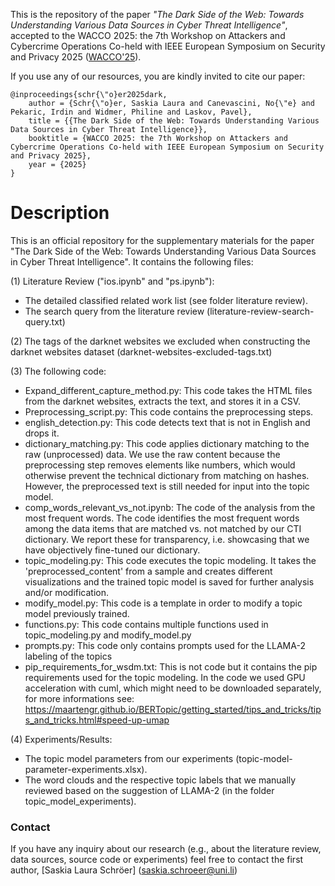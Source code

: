 This is the repository of the paper _"The Dark Side of the Web: Towards Understanding Various Data Sources in Cyber Threat Intelligence"_, accepted to the WACCO 2025: the 7th Workshop on Attackers and Cybercrime Operations Co-held with IEEE European Symposium on Security and Privacy 2025 ([WACCO'25](https://www.wacco-workshop.org/)).

If you use any of our resources, you are kindly invited to cite our paper:

```
@inproceedings{schr{\"o}er2025dark,
    author = {Schr{\"o}er, Saskia Laura and Canevascini, No{\"e} and Pekaric, Irdin and Widmer, Philine and Laskov, Pavel},
    title = {{The Dark Side of the Web: Towards Understanding Various Data Sources in Cyber Threat Intelligence}},
    booktitle = {WACCO 2025: the 7th Workshop on Attackers and Cybercrime Operations Co-held with IEEE European Symposium on Security and Privacy 2025},
    year = {2025}
}

```

# Description

This is an official repository for the supplementary materials for the paper "The Dark Side of the Web: Towards Understanding Various Data Sources in Cyber Threat Intelligence". It contains the following files:

(1) Literature Review ("ios.ipynb" and "ps.ipynb"):
  - The detailed classified related work list (see folder literature review).
  - The search query from the literature review (literature-review-search-query.txt)

(2) The tags of the darknet websites we excluded when constructing the darknet websites dataset (darknet-websites-excluded-tags.txt)
    
(3) The following code:
  - Expand_different_capture_method.py: This code takes the HTML files from the darknet websites, extracts the text, and stores it in a CSV.
  - Preprocessing_script.py: This code contains the preprocessing steps.
  - english_detection.py: This code detects text that is not in English and drops it.
  - dictionary_matching.py: This code applies dictionary matching to the raw (unprocessed) data. We use the raw content because the preprocessing step removes elements like numbers, which would otherwise prevent the technical dictionary from matching on hashes. However, the preprocessed text is still needed for input into the topic model.
  - comp_words_relevant_vs_not.ipynb: The code of the analysis from the most frequent words. The code identifies the most frequent words among the data items that are matched vs. not matched by our CTI dictionary. We report these for transparency, i.e. showcasing that we have objectively fine-tuned our dictionary.
  - topic_modeling.py: This code executes the topic modeling. It takes the 'preprocessed_content' from a sample and creates different visualizations and the trained topic model is saved for further analysis and/or modification.
  - modify_model.py: This code is a template in order to modify a topic model previously trained.
  - functions.py: This code contains multiple functions used in topic_modeling.py and modify_model.py
  - prompts.py: This code only contains prompts used for the LLAMA-2 labeling of the topics
  - pip_requirements_for_wsdm.txt: This is not code but it contains the pip requirements used for the topic modeling. In the code we used GPU acceleration with cuml, which might need to be downloaded separately, for more informations see: https://maartengr.github.io/BERTopic/getting_started/tips_and_tricks/tips_and_tricks.html#speed-up-umap

(4) Experiments/Results:
  - The topic model parameters from our experiments (topic-model-parameter-experiments.xlsx).
  - The word clouds and the respective topic labels that we manually reviewed based on the suggestion of LLAMA-2 (in the folder topic_model_experiments).
    
### Contact

If you have any inquiry about our research (e.g., about the literature review, data sources, source code or experiments) feel free to contact the first author, [Saskia Laura Schröer] (saskia.schroeer@uni.li)




